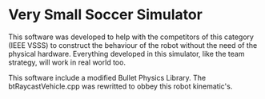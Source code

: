 # Very Small Soccer Simulator

This software was developed to help with the competitors of this category (IEEE VSSS) to construct the behaviour of the robot without the need of the physical hardware. Everything developed in this simulator, like the team strategy, will work in real world too.

This software include a modified Bullet Physics Library. The btRaycastVehicle.cpp was rewritted to obbey this robot kinematic's.
